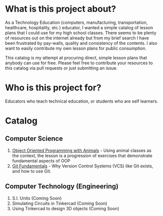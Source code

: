 # What is this project about?

As a Technology Education (computers, manufacturing, transportation, healthcare, hospitality, etc.) educator, I wanted a simple catalog of lesson plans that I could use for my high school classes. There seems to be plenty of resources out on the internet already but from my brief search I have been frustrated by pay-walls, quality and consistency of the contents. I also want to easily contribute my own lesson plans for public consumption.

This catalog is my attempt at procuring direct, simple lesson plans that anybody can use for free. Please feel free to contribute your resources to this catalog via pull requests or just submitting an issue.

# Who is this project for?

Educators who teach technical education, or students who are self learners.

# Catalog

## Computer Science

1. [Object Oriented Programming with Animals](https://github.com/l2lam/oop-with-animals) - Using animal classes as the context, the lesson is a progression of exercises that demonstrate fundamental aspects of OOP
2. [Git Fundamentals](https://github.com/l2lam/git-fundamentals) - Why Version Control Systems (VCS) like Git exists, and how to use Git.

## Computer Technology (Engineering)

1. S.I. Units (Coming Soon)
1. Simulating Circuits in Tinkercad (Coming Soon)
1. Using Tinkercad to design 3D objects (Coming Soon)
